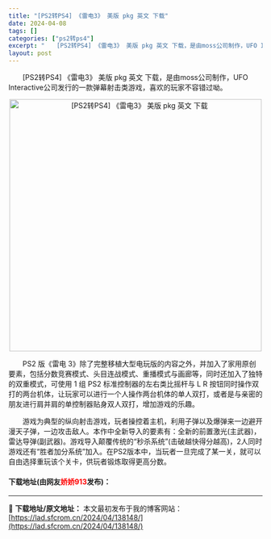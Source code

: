 ```yaml
---
title: "[PS2转PS4] 《雷电3》 美版 pkg 英文 下载"
date: 2024-04-08
tags: []
categories: ["ps2转ps4"]
excerpt: "　　[PS2转PS4] 《雷电3》 美版 pkg 英文 下载，是由moss公司制作，UFO Interactive公司发行的一款弹幕射击类游戏，喜欢的玩家不容错过呦。 　　PS2 版《雷电 3》除了完整移植大型电玩版的内容之外，并加入了家用原创要素，包括分数竞赛模式、头目连战模式、重播模式与画廊等，&hellip;"
layout: post
---
```


 <p>　　[PS2转PS4] 《雷电3》 美版 pkg 英文 下载，是由moss公司制作，UFO Interactive公司发行的一款弹幕射击类游戏，喜欢的玩家不容错过呦。</p> <p align="center"><img align="" border="0" src="https://lad.sfcrom.cn/wp-content/uploads/2024/04/20240408_6613fa68dc8f8.jpg" width="500" alt="[PS2转PS4] 《雷电3》 美版 pkg 英文 下载" /></p> <p>　　PS2 版《雷电 3》除了完整移植大型电玩版的内容之外，并加入了家用原创要素，包括分数竞赛模式、头目连战模式、重播模式与画廊等，同时还加入了独特的双重模式，可使用 1 组 PS2 标准控制器的左右类比摇杆与 L R 按钮同时操作双打的两台机体，让玩家可以进行一个人操作两台机体的单人双打，或者是与亲密的朋友进行肩并肩的单控制器贴身双人双打，增加游戏的乐趣。</p> <p>　　游戏为典型的纵向射击游戏，玩者操控着主机，利用子弹以及爆弹来一边避开漫天子弹，一边攻击敌人。本作中全新导入的要素有：全新的前置激光(主武器)，雷达导弹(副武器)。游戏导入颠覆传统的&ldquo;秒杀系统&rdquo;(击破越快得分越高)，2人同时游戏还有&ldquo;胜者加分系统&rdquo;加入。在PS2版本中，当玩者一旦完成了某一关，就可以自由选择重玩该个关卡，供玩者锻炼取得更高分数。</p> <p><h4>下载地址(由网友<font color="red">娇娇913</font>发布)：</h4></p> 

---
📖 **下载地址/原文地址：** 本文最初发布于我的博客网站：[https://lad.sfcrom.cn/2024/04/138148/](https://lad.sfcrom.cn/2024/04/138148/)
